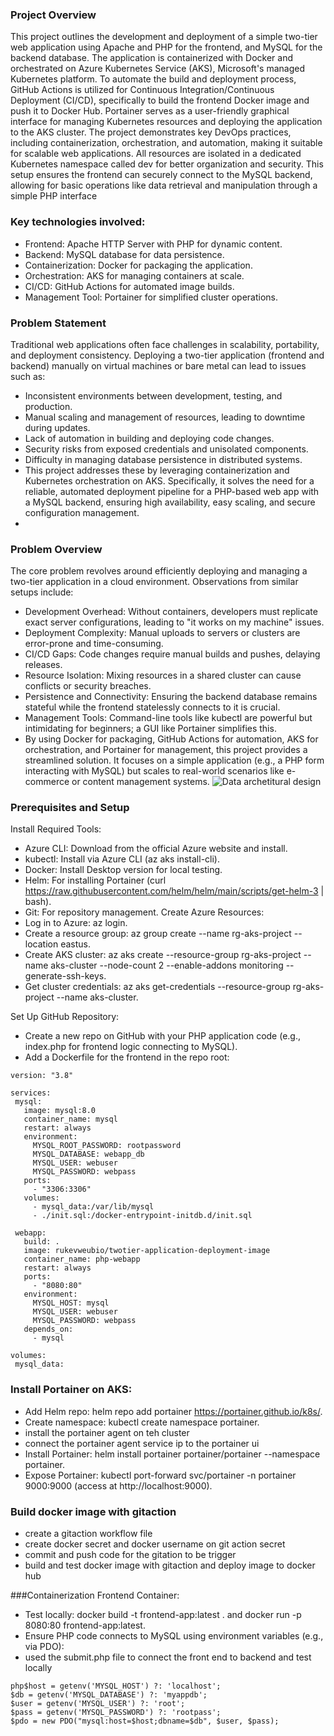 ### Project Overview
This project outlines the development and deployment of a simple two-tier web application using Apache and PHP for the frontend, and MySQL for the backend database. The application is containerized with Docker and orchestrated on Azure Kubernetes Service (AKS), Microsoft's managed Kubernetes platform. To automate the build and deployment process, GitHub Actions is utilized for Continuous Integration/Continuous Deployment (CI/CD), specifically to build the frontend Docker image and push it to Docker Hub. Portainer serves as a user-friendly graphical interface for managing Kubernetes resources and deploying the application to the AKS cluster.
The project demonstrates key DevOps practices, including containerization, orchestration, and automation, making it suitable for scalable web applications. All resources are isolated in a dedicated Kubernetes namespace called dev for better organization and security. This setup ensures the frontend can securely connect to the MySQL backend, allowing for basic operations like data retrieval and manipulation through a simple PHP interface

### Key technologies involved:
- Frontend: Apache HTTP Server with PHP for dynamic content.
- Backend: MySQL database for data persistence.
- Containerization: Docker for packaging the application.
- Orchestration: AKS for managing containers at scale.
- CI/CD: GitHub Actions for automated image builds.
- Management Tool: Portainer for simplified cluster operations.

### Problem Statement
Traditional web applications often face challenges in scalability, portability, and deployment consistency. Deploying a two-tier application (frontend and backend) manually on virtual machines or bare metal can lead to issues such as:
- Inconsistent environments between development, testing, and production.
- Manual scaling and management of resources, leading to downtime during updates.
- Lack of automation in building and deploying code changes.
- Security risks from exposed credentials and unisolated components.
- Difficulty in managing database persistence in distributed systems.
- This project addresses these by leveraging containerization and Kubernetes orchestration on AKS. Specifically, it solves the need for a reliable, automated deployment pipeline for a PHP-based web app with a MySQL backend, ensuring high availability, easy scaling, and secure configuration management.
- 
### Problem Overview
The core problem revolves around efficiently deploying and managing a two-tier application in a cloud environment. Observations from similar setups include:
- Development Overhead: Without containers, developers must replicate exact server configurations, leading to "it works on my machine" issues.
- Deployment Complexity: Manual uploads to servers or clusters are error-prone and time-consuming.
- CI/CD Gaps: Code changes require manual builds and pushes, delaying releases.
- Resource Isolation: Mixing resources in a shared cluster can cause conflicts or security breaches.
- Persistence and Connectivity: Ensuring the backend database remains stateful while the frontend statelessly connects to it is crucial.
- Management Tools: Command-line tools like kubectl are powerful but intimidating for beginners; a GUI like Portainer simplifies this.
- By using Docker for packaging, GitHub Actions for automation, AKS for orchestration, and Portainer for management, this project provides a streamlined solution. It focuses on a simple application (e.g., a PHP form interacting with MySQL) but scales to real-world scenarios like e-commerce or content management systems.
![Data archetitural design]()

### Prerequisites and Setup
Install Required Tools:
- Azure CLI: Download from the official Azure website and install.
- kubectl: Install via Azure CLI (az aks install-cli).
- Docker: Install Desktop version for local testing.
- Helm: For installing Portainer (curl https://raw.githubusercontent.com/helm/helm/main/scripts/get-helm-3 | bash).
- Git: For repository management.
Create Azure Resources:
- Log in to Azure: az login.
- Create a resource group: az group create --name rg-aks-project --location eastus.
- Create AKS cluster: az aks create --resource-group rg-aks-project --name aks-cluster --node-count 2 --enable-addons monitoring --generate-ssh-keys.
- Get cluster credentials: az aks get-credentials --resource-group rg-aks-project --name aks-cluster.


Set Up GitHub Repository:

- Create a new repo on GitHub with your PHP application code (e.g., index.php for frontend logic connecting to MySQL).
- Add a Dockerfile for the frontend in the repo root:
 ```
version: "3.8"

services:
  mysql:
    image: mysql:8.0
    container_name: mysql
    restart: always
    environment:
      MYSQL_ROOT_PASSWORD: rootpassword
      MYSQL_DATABASE: webapp_db
      MYSQL_USER: webuser
      MYSQL_PASSWORD: webpass
    ports:
      - "3306:3306"
    volumes:
      - mysql_data:/var/lib/mysql
      - ./init.sql:/docker-entrypoint-initdb.d/init.sql

  webapp:
    build: .
    image: rukevweubio/twotier-application-deployment-image
    container_name: php-webapp
    restart: always
    ports:
      - "8080:80"
    environment:
      MYSQL_HOST: mysql
      MYSQL_USER: webuser
      MYSQL_PASSWORD: webpass
    depends_on:
      - mysql

volumes:
  mysql_data:
```
### Install Portainer on AKS:
- Add Helm repo: helm repo add portainer https://portainer.github.io/k8s/.
- Create namespace: kubectl create namespace portainer.
- install the portainer agent  on teh cluster
-  connect the  portainer agent service ip to the  portainer  ui 
- Install Portainer: helm install portainer portainer/portainer --namespace portainer.
- Expose Portainer: kubectl port-forward svc/portainer -n portainer 9000:9000 (access at http://localhost:9000).
  
### Build docker image  with gitaction 
- create a gitaction  workflow file
- create  docker secret and docker username  on git action  secret
-  commit  and push  code  for the gitation to be trigger
-  build and test docker image  with gitaction  and deploy image to docker hub
  
###Containerization
Frontend Container:
- Test locally: docker build -t frontend-app:latest . and docker run -p 8080:80 frontend-app:latest.
- Ensure PHP code connects to MySQL using environment variables (e.g., via PDO):
-  used the submit.php file to connect the  front end to backend  and test locally
  
```
php$host = getenv('MYSQL_HOST') ?: 'localhost';
$db = getenv('MYSQL_DATABASE') ?: 'myappdb';
$user = getenv('MYSQL_USER') ?: 'root';
$pass = getenv('MYSQL_PASSWORD') ?: 'rootpass';
$pdo = new PDO("mysql:host=$host;dbname=$db", $user, $pass);
```
